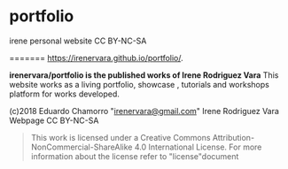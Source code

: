 # portfolio
irene personal website CC BY-NC-SA

=======
https://irenervara.github.io/portfolio/. 

**irenervara/portfolio is the published works of Irene Rodriguez Vara**
This website works as a living portfolio, showcase , tutorials and workshops platform for works developed.

(c)2018  Eduardo Chamorro "irenervara@gmail.com"
Irene Rodriguez Vara Webpage	CC BY-NC-SA


>This work is licensed under a Creative Commons Attribution-NonCommercial-ShareAlike 4.0 International License.
For more information about the license refer to "license"document
